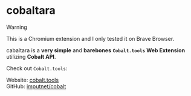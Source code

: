 # cobaltara

> [!WARNING]
> This is a Chromium extension and I only tested it on Brave Browser.

cabaltara is a **very simple** and **barebones** **``Cobalt.tools`` Web Extension** utilizing **Cobalt API**.

Check out ``Cobalt.tools``:

Website: [cobalt.tools](https://cobalt.tools/)
<br>
GitHub: [imputnet/cobalt](https://github.com/imputnet/cobalt)
